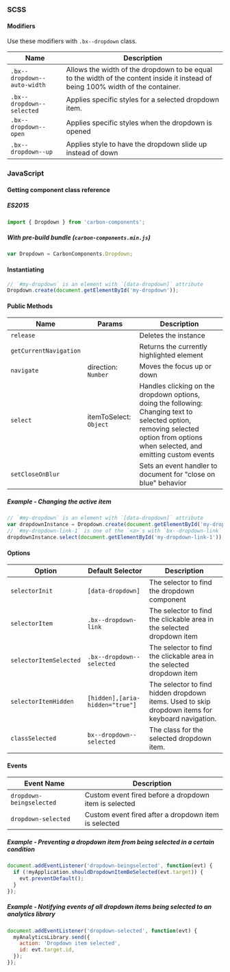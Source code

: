### SCSS

#### Modifiers

Use these modifiers with `.bx--dropdown` class.

| Name                        | Description                                                                                                                      |
| --------------------------- | -------------------------------------------------------------------------------------------------------------------------------- |
| `.bx--dropdown--auto-width` | Allows the width of the dropdown to be equal to the width of the content inside it instead of being 100% width of the container. |
| `.bx--dropdown--selected`   | Applies specific styles for a selected dropdown item.                                                                            |
| `.bx--dropdown--open`       | Applies specific styles when the dropdown is opened                                                                              |
| `.bx--dropdown--up`         | Applies style to have the dropdown slide up instead of down                                                                      |

### JavaScript

#### Getting component class reference

##### ES2015

```javascript
import { Dropdown } from 'carbon-components';
```

##### With pre-build bundle (`carbon-components.min.js`)

```javascript
var Dropdown = CarbonComponents.Dropdown;
```

#### Instantiating

```javascript
// `#my-dropdown` is an element with `[data-dropdown]` attribute
Dropdown.create(document.getElementById('my-dropdown'));
```

#### Public Methods

| Name                   | Params                 | Description                                                                                                                                                                      |
| ---------------------- | ---------------------- | -------------------------------------------------------------------------------------------------------------------------------------------------------------------------------- |
| `release`              |                        | Deletes the instance                                                                                                                                                             |
| `getCurrentNavigation` |                        | Returns the currently highlighted element                                                                                                                                        |
| `navigate`             | direction: `Number`    | Moves the focus up or down                                                                                                                                                       |
| `select`               | itemToSelect: `Object` | Handles clicking on the dropdown options, doing the following: Changing text to selected option, removing selected option from options when selected, and emitting custom events |
| `setCloseOnBlur`       |                        | Sets an event handler to document for "close on blue" behavior                                                                                                                   |

##### Example - Changing the active item

```javascript
// `#my-dropdown` is an element with `[data-dropdown]` attribute
var dropdownInstance = Dropdown.create(document.getElementById('my-dropdown'));
// `#my-dropdown-link-1` is one of the `<a>`s with `bx--dropdown-link` class
dropdownInstance.select(document.getElementById('my-dropdown-link-1'));
```

#### Options

| Option                 | Default Selector                | Description                                                                                      |
| ---------------------- | ------------------------------- | ------------------------------------------------------------------------------------------------ |
| `selectorInit`         | `[data-dropdown]`               | The selector to find the dropdown component                                                      |
| `selectorItem`         | `.bx--dropdown-link`            | The selector to find the clickable area in the selected dropdown item                            |
| `selectorItemSelected` | `.bx--dropdown--selected`       | The selector to find the clickable area in the selected dropdown item                            |
| `selectorItemHidden`   | `[hidden],[aria-hidden="true"]` | The selector to find hidden dropdown items. Used to skip dropdown items for keyboard navigation. |
| `classSelected`        | `bx--dropdown--selected`        | The class for the selected dropdown item.                                                        |

#### Events

| Event Name               | Description                                           |
| ------------------------ | ----------------------------------------------------- |
| `dropdown-beingselected` | Custom event fired before a dropdown item is selected |
| `dropdown-selected`      | Custom event fired after a dropdown item is selected  |

##### Example - Preventing a dropdown item from being selected in a certain condition

```javascript
document.addEventListener('dropdown-beingselected', function(evt) {
  if (!myApplication.shouldDropdownItemBeSelected(evt.target)) {
    evt.preventDefault();
  }
});
```

##### Example - Notifying events of all dropdown items being selected to an analytics library

```javascript
document.addEventListener('dropdown-selected', function(evt) {
  myAnalyticsLibrary.send({
    action: 'Dropdown item selected',
    id: evt.target.id,
  });
});
```
